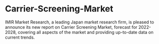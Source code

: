 # Carrier-Screening-Market
IMIR Market Research, a leading Japan market research firm, is pleased to announce its new report on Carrier Screening Market, forecast for 2022-2028, covering all aspects of the market and providing up-to-date data on current trends.
